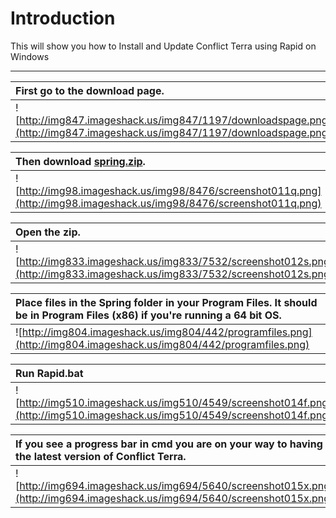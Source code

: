 # Introduction #

This will show you how to Install and Update Conflict Terra using Rapid on Windows


---


|First go to the download page.|
|:-----------------------------|
|![http://img847.imageshack.us/img847/1197/downloadspage.png](http://img847.imageshack.us/img847/1197/downloadspage.png)|

|Then download [spring.zip](http://conflictterra.googlecode.com/files/Spring.zip).|
|:--------------------------------------------------------------------------------|
|![http://img98.imageshack.us/img98/8476/screenshot011q.png](http://img98.imageshack.us/img98/8476/screenshot011q.png)|

|Open the zip.|
|:------------|
|![http://img833.imageshack.us/img833/7532/screenshot012s.png](http://img833.imageshack.us/img833/7532/screenshot012s.png)|

|Place files in the Spring folder in your Program Files.  It should be in Program Files (x86) if you're running a 64 bit OS.|
|:--------------------------------------------------------------------------------------------------------------------------|
|![http://img804.imageshack.us/img804/442/programfiles.png](http://img804.imageshack.us/img804/442/programfiles.png)|


|Run Rapid.bat|
|:------------|
|![http://img510.imageshack.us/img510/4549/screenshot014f.png](http://img510.imageshack.us/img510/4549/screenshot014f.png)|


|If you see a progress bar in cmd you are on your way to having the latest version of Conflict Terra.|
|:---------------------------------------------------------------------------------------------------|
|![http://img694.imageshack.us/img694/5640/screenshot015x.png](http://img694.imageshack.us/img694/5640/screenshot015x.png)|